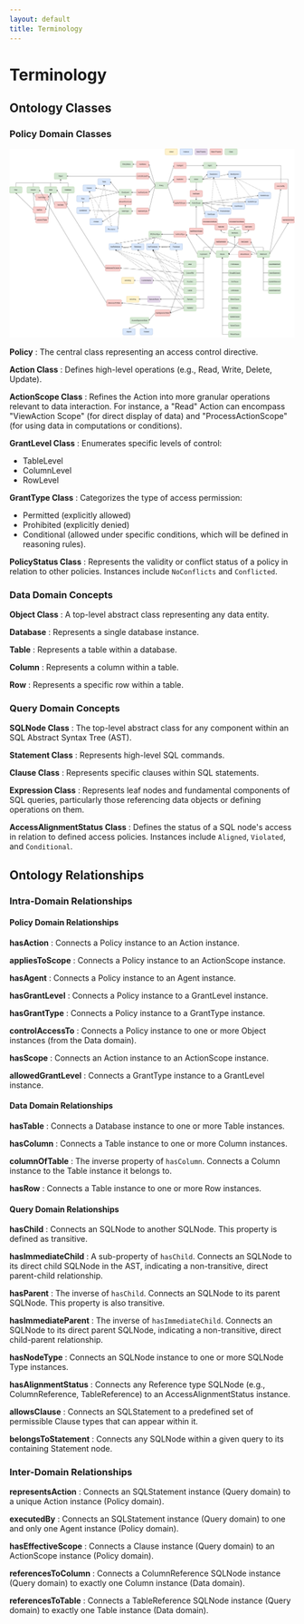 ```yaml
---
layout: default
title: Terminology
---
```


# Terminology

## Ontology Classes

### Policy Domain Classes

![full_ontology](./statics/ontology.png)

**Policy**
: The central class representing an access control directive.

**Action Class**
: Defines high-level operations (e.g., Read, Write, Delete, Update).

**ActionScope Class**
: Refines the Action into more granular operations relevant to data interaction. For instance, a "Read" Action can encompass "ViewAction Scope" (for direct display of data) and "ProcessActionScope" (for using data in computations or conditions).

**GrantLevel Class**
: Enumerates specific levels of control:
* TableLevel
* ColumnLevel
* RowLevel

**GrantType Class**
: Categorizes the type of access permission:
* Permitted (explicitly allowed)
* Prohibited (explicitly denied)
* Conditional (allowed under specific conditions, which will be defined in reasoning rules).

**PolicyStatus Class**
: Represents the validity or conflict status of a policy in relation to other policies. Instances include `NoConflicts` and `Conflicted`.

### Data Domain Concepts

**Object Class**
: A top-level abstract class representing any data entity.

**Database**
: Represents a single database instance.

**Table**
: Represents a table within a database.

**Column**
: Represents a column within a table.

**Row**
: Represents a specific row within a table.

### Query Domain Concepts

**SQLNode Class**
: The top-level abstract class for any component within an SQL Abstract Syntax Tree (AST).

**Statement Class**
: Represents high-level SQL commands.

**Clause Class**
: Represents specific clauses within SQL statements.

**Expression Class**
: Represents leaf nodes and fundamental components of SQL queries, particularly those referencing data objects or defining operations on them.

**AccessAlignmentStatus Class**
: Defines the status of a SQL node's access in relation to defined access policies. Instances include `Aligned`, `Violated`, and `Conditional`.

## Ontology Relationships

### Intra-Domain Relationships

#### Policy Domain Relationships

**hasAction**
: Connects a Policy instance to an Action instance.

**appliesToScope**
: Connects a Policy instance to an ActionScope instance.

**hasAgent**
: Connects a Policy instance to an Agent instance.

**hasGrantLevel**
: Connects a Policy instance to a GrantLevel instance.

**hasGrantType**
: Connects a Policy instance to a GrantType instance.

**controlAccessTo**
: Connects a Policy instance to one or more Object instances (from the Data domain).

**hasScope**
: Connects an Action instance to an ActionScope instance.

**allowedGrantLevel**
: Connects a GrantType instance to a GrantLevel instance.

#### Data Domain Relationships

**hasTable**
: Connects a Database instance to one or more Table instances.

**hasColumn**
: Connects a Table instance to one or more Column instances.

**columnOfTable**
: The inverse property of `hasColumn`. Connects a Column instance to the Table instance it belongs to.

**hasRow**
: Connects a Table instance to one or more Row instances.

#### Query Domain Relationships

**hasChild**
: Connects an SQLNode to another SQLNode. This property is defined as transitive.

**hasImmediateChild**
: A sub-property of `hasChild`. Connects an SQLNode to its direct child SQLNode in the AST, indicating a non-transitive, direct parent-child relationship.

**hasParent**
: The inverse of `hasChild`. Connects an SQLNode to its parent SQLNode. This property is also transitive.

**hasImmediateParent**
: The inverse of `hasImmediateChild`. Connects an SQLNode to its direct parent SQLNode, indicating a non-transitive, direct child-parent relationship.

**hasNodeType**
: Connects an SQLNode instance to one or more SQLNode Type instances.

**hasAlignmentStatus**
: Connects any Reference type SQLNode (e.g., ColumnReference, TableReference) to an AccessAlignmentStatus instance.

**allowsClause**
: Connects an SQLStatement to a predefined set of permissible Clause types that can appear within it.

**belongsToStatement**
: Connects any SQLNode within a given query to its containing Statement node.

### Inter-Domain Relationships

**representsAction**
: Connects an SQLStatement instance (Query domain) to a unique Action instance (Policy domain).

**executedBy**
: Connects an SQLStatement instance (Query domain) to one and only one Agent instance (Policy domain).

**hasEffectiveScope**
: Connects a Clause instance (Query domain) to an ActionScope instance (Policy domain).

**referencesToColumn**
: Connects a ColumnReference SQLNode instance (Query domain) to exactly one Column instance (Data domain).

**referencesToTable**
: Connects a TableReference SQLNode instance (Query domain) to exactly one Table instance (Data domain).